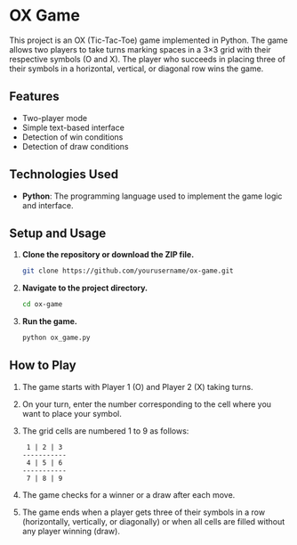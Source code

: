 # OX Game

This project is an OX (Tic-Tac-Toe) game implemented in Python. The game allows two players to take turns marking spaces in a 3×3 grid with their respective symbols (O and X). The player who succeeds in placing three of their symbols in a horizontal, vertical, or diagonal row wins the game.

## Features

- Two-player mode
- Simple text-based interface
- Detection of win conditions
- Detection of draw conditions

## Technologies Used

- **Python**: The programming language used to implement the game logic and interface.

## Setup and Usage

1. **Clone the repository or download the ZIP file.**
    ```bash
    git clone https://github.com/yourusername/ox-game.git
    ```

2. **Navigate to the project directory.**
    ```bash
    cd ox-game
    ```

3. **Run the game.**
    ```bash
    python ox_game.py
    ```

## How to Play

1. The game starts with Player 1 (O) and Player 2 (X) taking turns.
2. On your turn, enter the number corresponding to the cell where you want to place your symbol.
3. The grid cells are numbered 1 to 9 as follows:

    ```
     1 | 2 | 3
    -----------
     4 | 5 | 6
    -----------
     7 | 8 | 9
    ```

4. The game checks for a winner or a draw after each move.
5. The game ends when a player gets three of their symbols in a row (horizontally, vertically, or diagonally) or when all cells are filled without any player winning (draw).
